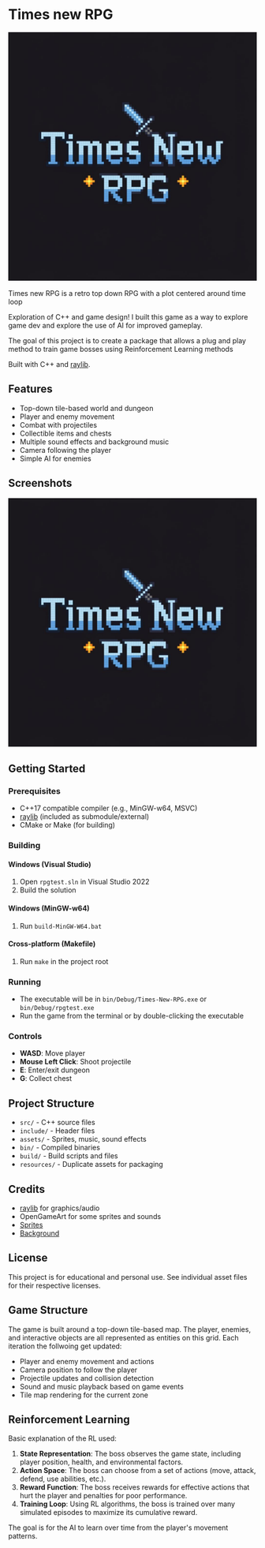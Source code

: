 # Times new RPG
![screen](readme/time-new.jpg)

Times new RPG is a retro top down RPG with a plot centered around time loop

Exploration of C++ and game design! I built this game as a way to explore game dev and explore the use of AI for improved gameplay. 

The goal of this project is to create a package that allows a plug and play method to train game bosses using Reinforcement Learning methods

Built with C++ and [raylib](https://www.raylib.com/). 

## Features
- Top-down tile-based world and dungeon
- Player and enemy movement
- Combat with projectiles
- Collectible items and chests
- Multiple sound effects and background music
- Camera following the player
- Simple AI for enemies

## Screenshots
![Menu Screen](assets/menu_screen.jpg)

## Getting Started

### Prerequisites
- C++17 compatible compiler (e.g., MinGW-w64, MSVC)
- [raylib](https://www.raylib.com/) (included as submodule/external)
- CMake or Make (for building)

### Building
#### Windows (Visual Studio)
1. Open `rpgtest.sln` in Visual Studio 2022
2. Build the solution

#### Windows (MinGW-w64)
1. Run `build-MinGW-W64.bat`

#### Cross-platform (Makefile)
1. Run `make` in the project root

### Running
- The executable will be in `bin/Debug/Times-New-RPG.exe` or `bin/Debug/rpgtest.exe`
- Run the game from the terminal or by double-clicking the executable

### Controls
- **WASD**: Move player
- **Mouse Left Click**: Shoot projectile
- **E**: Enter/exit dungeon
- **G**: Collect chest

## Project Structure
- `src/` - C++ source files
- `include/` - Header files
- `assets/` - Sprites, music, sound effects
- `bin/` - Compiled binaries
- `build/` - Build scripts and files
- `resources/` - Duplicate assets for packaging

## Credits
- [raylib](https://www.raylib.com/) for graphics/audio
- OpenGameArt for some sprites and sounds
- [Sprites](https://totuslotus.itch.io/characterpack)
- [Background](https://totuslotus.itch.io/characterpack)

## License
This project is for educational and personal use. See individual asset files for their respective licenses.


## Game Structure

The game is built around a top-down tile-based map. The player, enemies, and interactive objects  are all represented as entities on this grid. Each iteration the follwoing get updated:

- Player and enemy movement and actions
- Camera position to follow the player
- Projectile updates and collision detection
- Sound and music playback based on game events
- Tile map rendering for the current zone

## Reinforcement Learning 

Basic explanation of the RL used:

1. **State Representation**: The boss observes the game state, including player position, health, and environmental factors.
2. **Action Space**: The boss can choose from a set of actions (move, attack, defend, use abilities, etc.).
3. **Reward Function**: The boss receives rewards for effective actions that hurt the player and penalties for poor performance.
4. **Training Loop**: Using RL algorithms, the boss is trained over many simulated episodes to maximize its cumulative reward.

The goal is for the AI to learn over time from the player's movement patterns.